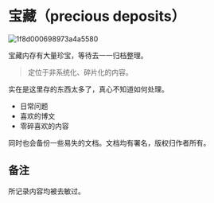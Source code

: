 # 宝藏（precious deposits）
![1f8d000698973a4a5580](https://user-images.githubusercontent.com/3362121/40420311-a3931fc4-5eba-11e8-94e0-c76eb5fd4065.jpg)

宝藏内存有大量珍宝，等待去一一归档整理。


> 定位于非系统化、碎片化的内容。

实在是这里存的东西太多了，真心不知道如何处理。

- 日常问题
- 喜欢的博文
- 零碎喜欢的内容

同时也会备份一些易失的文档。文档均有署名，版权归作者所有。

## 备注
所记录内容均被去敏过。

